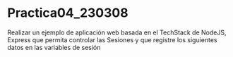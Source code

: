 # Practica04_230308
Realizar un ejemplo de aplicación web basada en el TechStack de NodeJS, Express que permita controlar las Sesiones y que registre los siguientes datos en las variables de sesión

